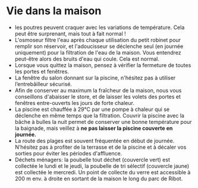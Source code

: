 # Vie dans la maison

* les poutres peuvent craquer avec les variations de température. Cela peut être surprenant, mais tout à fait normal !
* L'osmoseur filtre l'eau après chaque utilisation du petit robinet pour remplir son réservoir, et l'adoucisseur se déclenche seul \(en journée uniquement\) pour la filtration de l'eau de la maison. Vous entendrez peut-être alors des bruits d'eau qui coule. Cela est normal.
* Lorsque vous quittez la maison, pensez à vérifier la fermeture de toutes les portes et fenêtres.
* La fenêtre du salon donnant sur la piscine, n'hésitez pas à utiliser l’entrebâilleur sécurisé.
* Afin de conserver au maximum la fraîcheur de la maison, nous vous conseillons d'abaisser le store, et de laisser les volets des portes et fenêtres entre-ouverts les jours de forte chaleur.
* La piscine est chauffée à 29°C par une pompe à chaleur qui se déclenche en même temps que la filtration. Couvrir la piscine avec la bâche à bulles la nuit permet de conserver une bonne température pour la baignade, mais veillez à **ne pas laisser la piscine couverte en journée.**
* La route des plages est souvent fréquentée en début de journée. N’hésitez pas à profiter de la terrasse et de la piscine et à décaler vos sorties pour éviter les périodes d'affluence.
* Déchets ménagers: la poubelle tout déchet \(couvercle vert\) est collectée le lundi et le jeudi, la poubelle de tri sélectif \(couvercle jaune\) est collectée le mercredi. Un point de collecte du verre est accessible à 200 m env. à droite en sortant de la maison le long du parc de Ribot.



